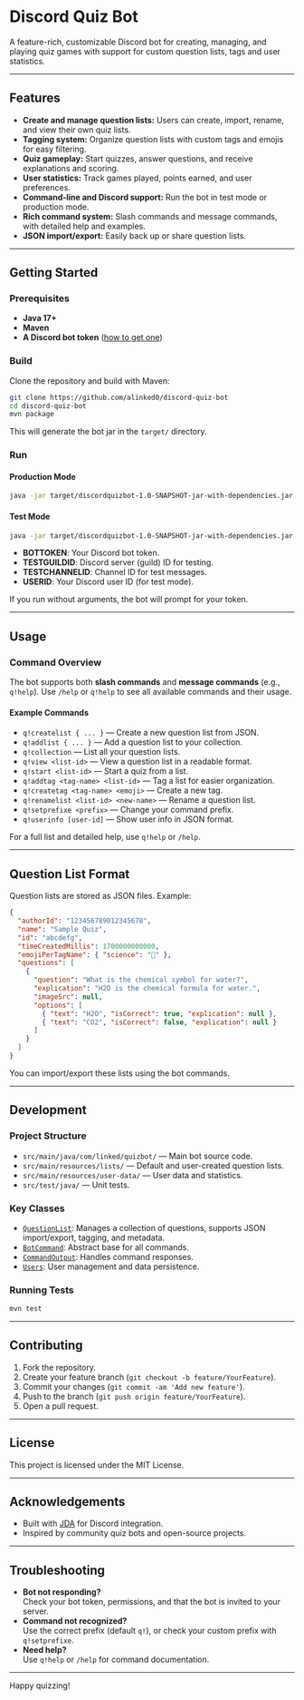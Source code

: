 # Discord Quiz Bot

A feature-rich, customizable Discord bot for creating, managing, and playing quiz games with support for custom question lists, tags and user statistics.

---

## Features

- **Create and manage question lists:** Users can create, import, rename, and view their own quiz lists.
- **Tagging system:** Organize question lists with custom tags and emojis for easy filtering.
- **Quiz gameplay:** Start quizzes, answer questions, and receive explanations and scoring.
- **User statistics:** Track games played, points earned, and user preferences.
- **Command-line and Discord support:** Run the bot in test mode or production mode.
- **Rich command system:** Slash commands and message commands, with detailed help and examples.
- **JSON import/export:** Easily back up or share question lists.

---

## Getting Started

### Prerequisites

- **Java 17+**
- **Maven**
- **A Discord bot token** ([how to get one](https://discord.com/developers/applications))

### Build

Clone the repository and build with Maven:

```sh
git clone https://github.com/alinked0/discord-quiz-bot
cd discord-quiz-bot
mvn package
```

This will generate the bot jar in the `target/` directory.

### Run

#### Production Mode

```sh
java -jar target/discordquizbot-1.0-SNAPSHOT-jar-with-dependencies.jar <BOTTOKEN>
```

#### Test Mode

```sh
java -jar target/discordquizbot-1.0-SNAPSHOT-jar-with-dependencies.jar <BOTTOKEN> <TESTGUILDID> <TESTCHANNELID> <USERID>
```

- **BOTTOKEN**: Your Discord bot token.
- **TESTGUILDID**: Discord server (guild) ID for testing.
- **TESTCHANNELID**: Channel ID for test messages.
- **USERID**: Your Discord user ID (for test mode).

If you run without arguments, the bot will prompt for your token.

---

## Usage

### Command Overview

The bot supports both **slash commands** and **message commands** (e.g., `q!help`). Use `/help` or `q!help` to see all available commands and their usage.

#### Example Commands

- `q!createlist { ... }` — Create a new question list from JSON.
- `q!addlist { ... }` — Add a question list to your collection.
- `q!collection` — List all your question lists.
- `q!view <list-id>` — View a question list in a readable format.
- `q!start <list-id>` — Start a quiz from a list.
- `q!addtag <tag-name> <list-id>` — Tag a list for easier organization.
- `q!createtag <tag-name> <emoji>` — Create a new tag.
- `q!renamelist <list-id> <new-name>` — Rename a question list.
- `q!setprefixe <prefix>` — Change your command prefix.
- `q!userinfo [user-id]` — Show user info in JSON format.

For a full list and detailed help, use `q!help` or `/help`.

---

## Question List Format

Question lists are stored as JSON files. Example:

```json
{
  "authorId": "123456789012345678",
  "name": "Sample Quiz",
  "id": "abcdefg",
  "timeCreatedMillis": 1700000000000,
  "emojiPerTagName": { "science": "🧪" },
  "questions": [
    {
      "question": "What is the chemical symbol for water?",
      "explication": "H2O is the chemical formula for water.",
      "imageSrc": null,
      "options": [
        { "text": "H2O", "isCorrect": true, "explication": null },
        { "text": "CO2", "isCorrect": false, "explication": null }
      ]
    }
  ]
}
```

You can import/export these lists using the bot commands.

---

## Development

### Project Structure

- `src/main/java/com/linked/quizbot/` — Main bot source code.
- `src/main/resources/lists/` — Default and user-created question lists.
- `src/main/resources/user-data/` — User data and statistics.
- `src/test/java/` — Unit tests.

### Key Classes

- [`QuestionList`](src/main/java/com/linked/quizbot/utils/QuestionList.java): Manages a collection of questions, supports JSON import/export, tagging, and metadata.
- [`BotCommand`](src/main/java/com/linked/quizbot/commands/BotCommand.java): Abstract base for all commands.
- [`CommandOutput`](src/main/java/com/linked/quizbot/commands/CommandOutput.java): Handles command responses.
- [`Users`](src/main/java/com/linked/quizbot/utils/Users.java): User management and data persistence.

### Running Tests

```sh
mvn test
```

---

## Contributing

1. Fork the repository.
2. Create your feature branch (`git checkout -b feature/YourFeature`).
3. Commit your changes (`git commit -am 'Add new feature'`).
4. Push to the branch (`git push origin feature/YourFeature`).
5. Open a pull request.

---

## License

This project is licensed under the MIT License.

---

## Acknowledgements

- Built with [JDA](https://github.com/DV8FromTheWorld/JDA) for Discord integration.
- Inspired by community quiz bots and open-source projects.

---

## Troubleshooting

- **Bot not responding?**  
  Check your bot token, permissions, and that the bot is invited to your server.
- **Command not recognized?**  
  Use the correct prefix (default `q!`), or check your custom prefix with `q!setprefixe`.
- **Need help?**  
  Use `q!help` or `/help` for command documentation.

---

Happy quizzing!